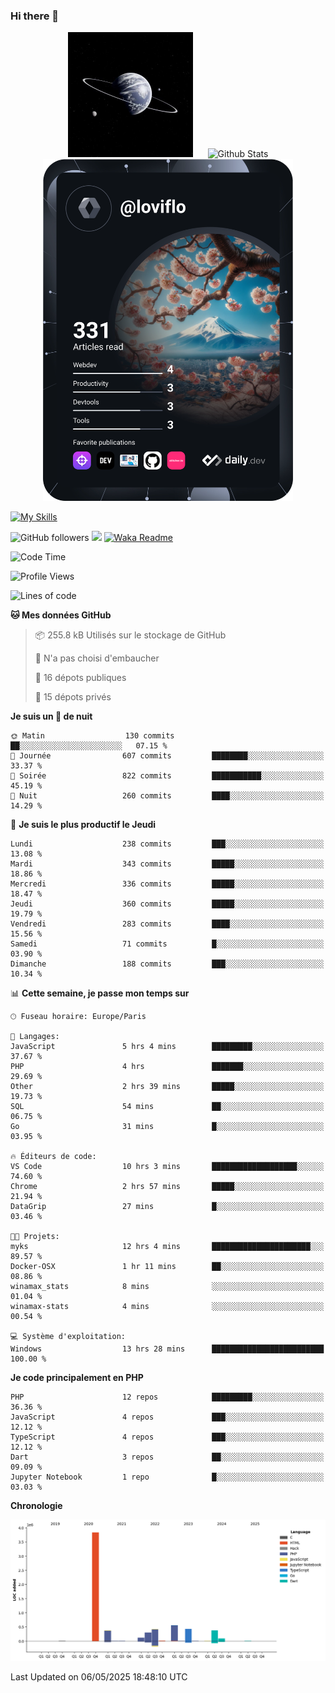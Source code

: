 ### Hi there 👋

<p align="center">
  <img src="https://github.com/Loviflo/Loviflo/blob/main/img/portrait.jpg" alt="Loviflo" height="200" style="margin-right: 20px"/>
  <img src="https://github-readme-stats.vercel.app/api?username=Loviflo&show_icons=true&theme=graywhite" alt="Github Stats" />
  <a href="https://app.daily.dev/loviflo"><img src="https://github.com/loviflo/loviflo/blob/main/devcard.svg" width="400" alt="Loviflo's Dev Card"/></a>
</p>

[![My Skills](https://skillicons.dev/icons?i=php,laravel,symfony,dotnet,cs,nodejs,mysql,postgres,js,ts,html,css,sass,angular,react,electron,docker,webpack,vscode,figma,git,github,gitlab,nginx,postman&perline=5)](https://skillicons.dev)

![GitHub followers](https://img.shields.io/github/followers/Loviflo?label=Follow&style=social)
![](https://visitor-badge.glitch.me/badge?page_id=Loviflo.Loviflo)
[![Waka Readme](https://github.com/Loviflo/Loviflo/actions/workflows/update-stats.yml/badge.svg)](https://github.com/Loviflo/Loviflo/actions/workflows/update-stats.yml)

<!--START_SECTION:waka-->
![Code Time](http://img.shields.io/badge/Code%20Time-2%2C741%20hrs%208%20mins-blue)

![Profile Views](http://img.shields.io/badge/Vues%20du%20profil-0-blue)

![Lines of code](https://img.shields.io/badge/Depuis%20Hello%20World%2C%20j%27ai%20%C3%A9crit-6.5%20million%20Lignes%20de%20code-blue)

**🐱 Mes données GitHub** 

> 📦 255.8 kB Utilisés sur le stockage de GitHub 
 > 
> 🚫 N'a pas choisi d'embaucher
 > 
> 📜 16 dépots publiques 
 > 
> 🔑 15 dépots privés 
 > 
**Je suis un 🦉 de nuit** 

```text
🌞 Matin                  130 commits         ██░░░░░░░░░░░░░░░░░░░░░░░   07.15 % 
🌆 Journée                607 commits         ████████░░░░░░░░░░░░░░░░░   33.37 % 
🌃 Soirée                 822 commits         ███████████░░░░░░░░░░░░░░   45.19 % 
🌙 Nuit                   260 commits         ████░░░░░░░░░░░░░░░░░░░░░   14.29 % 
```
📅 **Je suis le plus productif le Jeudi** 

```text
Lundi                    238 commits         ███░░░░░░░░░░░░░░░░░░░░░░   13.08 % 
Mardi                    343 commits         █████░░░░░░░░░░░░░░░░░░░░   18.86 % 
Mercredi                 336 commits         █████░░░░░░░░░░░░░░░░░░░░   18.47 % 
Jeudi                    360 commits         █████░░░░░░░░░░░░░░░░░░░░   19.79 % 
Vendredi                 283 commits         ████░░░░░░░░░░░░░░░░░░░░░   15.56 % 
Samedi                   71 commits          █░░░░░░░░░░░░░░░░░░░░░░░░   03.90 % 
Dimanche                 188 commits         ███░░░░░░░░░░░░░░░░░░░░░░   10.34 % 
```


📊 **Cette semaine, je passe mon temps sur** 

```text
🕑︎ Fuseau horaire: Europe/Paris

💬 Langages: 
JavaScript               5 hrs 4 mins        █████████░░░░░░░░░░░░░░░░   37.67 % 
PHP                      4 hrs               ███████░░░░░░░░░░░░░░░░░░   29.69 % 
Other                    2 hrs 39 mins       █████░░░░░░░░░░░░░░░░░░░░   19.73 % 
SQL                      54 mins             ██░░░░░░░░░░░░░░░░░░░░░░░   06.75 % 
Go                       31 mins             █░░░░░░░░░░░░░░░░░░░░░░░░   03.95 % 

🔥 Éditeurs de code: 
VS Code                  10 hrs 3 mins       ███████████████████░░░░░░   74.60 % 
Chrome                   2 hrs 57 mins       █████░░░░░░░░░░░░░░░░░░░░   21.94 % 
DataGrip                 27 mins             █░░░░░░░░░░░░░░░░░░░░░░░░   03.46 % 

🐱‍💻 Projets: 
myks                     12 hrs 4 mins       ██████████████████████░░░   89.57 % 
Docker-OSX               1 hr 11 mins        ██░░░░░░░░░░░░░░░░░░░░░░░   08.86 % 
winamax_stats            8 mins              ░░░░░░░░░░░░░░░░░░░░░░░░░   01.04 % 
winamax-stats            4 mins              ░░░░░░░░░░░░░░░░░░░░░░░░░   00.54 % 

💻 Système d'exploitation: 
Windows                  13 hrs 28 mins      █████████████████████████   100.00 % 
```

**Je code principalement en PHP** 

```text
PHP                      12 repos            █████████░░░░░░░░░░░░░░░░   36.36 % 
JavaScript               4 repos             ███░░░░░░░░░░░░░░░░░░░░░░   12.12 % 
TypeScript               4 repos             ███░░░░░░░░░░░░░░░░░░░░░░   12.12 % 
Dart                     3 repos             ██░░░░░░░░░░░░░░░░░░░░░░░   09.09 % 
Jupyter Notebook         1 repo              █░░░░░░░░░░░░░░░░░░░░░░░░   03.03 % 
```



**Chronologie**

![Lines of Code chart](https://raw.githubusercontent.com/Loviflo/Loviflo/main/assets/bar_graph.png)


 Last Updated on 06/05/2025 18:48:10 UTC
<!--END_SECTION:waka-->

